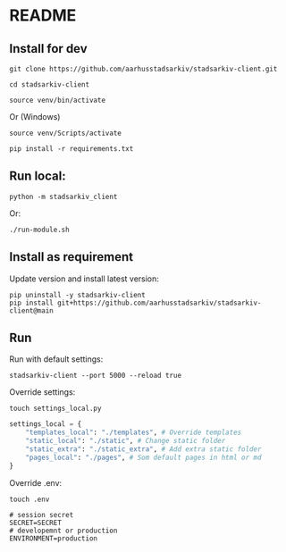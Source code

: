 # README

## Install for dev

    git clone https://github.com/aarhusstadsarkiv/stadsarkiv-client.git

    cd stadsarkiv-client

    source venv/bin/activate

Or (Windows)

    source venv/Scripts/activate

    pip install -r requirements.txt

## Run local:

    python -m stadsarkiv_client

Or: 

    ./run-module.sh

## Install as requirement

Update version and install latest version:

    pip uninstall -y stadsarkiv-client
    pip install git+https://github.com/aarhusstadsarkiv/stadsarkiv-client@main 

## Run 

Run with default settings: 

    stadsarkiv-client --port 5000 --reload true

Override settings: 

    touch settings_local.py

```.py
settings_local = {
    "templates_local": "./templates", # Override templates
    "static_local": "./static", # Change static folder
    "static_extra": "./static_extra", # Add extra static folder
    "pages_local": "./pages", # Som default pages in html or md
}
```

Override .env: 

    touch .env

```.env
# session secret
SECRET=SECRET
# developemnt or production
ENVIRONMENT=production
```
